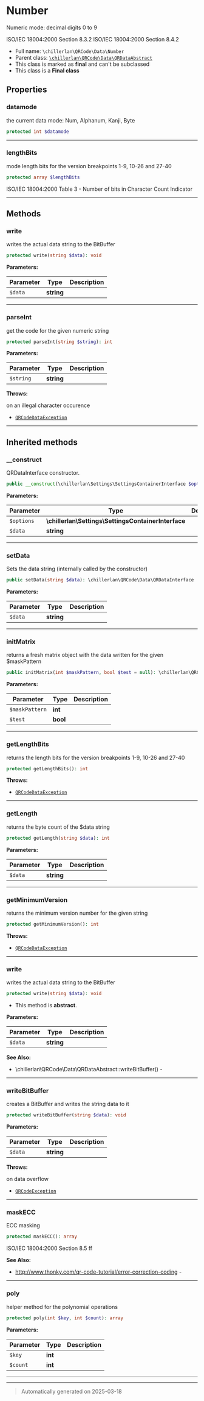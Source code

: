 
# Number

Numeric mode: decimal digits 0 to 9

ISO/IEC 18004:2000 Section 8.3.2
ISO/IEC 18004:2000 Section 8.4.2

* Full name: `\chillerlan\QRCode\Data\Number`
* Parent class: [`\chillerlan\QRCode\Data\QRDataAbstract`](./QRDataAbstract.md)
* This class is marked as **final** and can't be subclassed
* This class is a **Final class**



## Properties


### datamode

the current data mode: Num, Alphanum, Kanji, Byte

```php
protected int $datamode
```






***

### lengthBits

mode length bits for the version breakpoints 1-9, 10-26 and 27-40

```php
protected array $lengthBits
```

ISO/IEC 18004:2000 Table 3 - Number of bits in Character Count Indicator




***

## Methods


### write

writes the actual data string to the BitBuffer

```php
protected write(string $data): void
```








**Parameters:**

| Parameter | Type | Description |
|-----------|------|-------------|
| `$data` | **string** |  |





***

### parseInt

get the code for the given numeric string

```php
protected parseInt(string $string): int
```








**Parameters:**

| Parameter | Type | Description |
|-----------|------|-------------|
| `$string` | **string** |  |




**Throws:**
<p>on an illegal character occurence</p>

- [`QRCodeDataException`](./QRCodeDataException.md)



***


## Inherited methods


### __construct

QRDataInterface constructor.

```php
public __construct(\chillerlan\Settings\SettingsContainerInterface $options, string $data = null): mixed
```








**Parameters:**

| Parameter | Type | Description |
|-----------|------|-------------|
| `$options` | **\chillerlan\Settings\SettingsContainerInterface** |  |
| `$data` | **string** |  |





***

### setData

Sets the data string (internally called by the constructor)

```php
public setData(string $data): \chillerlan\QRCode\Data\QRDataInterface
```








**Parameters:**

| Parameter | Type | Description |
|-----------|------|-------------|
| `$data` | **string** |  |





***

### initMatrix

returns a fresh matrix object with the data written for the given $maskPattern

```php
public initMatrix(int $maskPattern, bool $test = null): \chillerlan\QRCode\Data\QRMatrix
```








**Parameters:**

| Parameter | Type | Description |
|-----------|------|-------------|
| `$maskPattern` | **int** |  |
| `$test` | **bool** |  |





***

### getLengthBits

returns the length bits for the version breakpoints 1-9, 10-26 and 27-40

```php
protected getLengthBits(): int
```











**Throws:**

- [`QRCodeDataException`](./QRCodeDataException.md)



***

### getLength

returns the byte count of the $data string

```php
protected getLength(string $data): int
```








**Parameters:**

| Parameter | Type | Description |
|-----------|------|-------------|
| `$data` | **string** |  |





***

### getMinimumVersion

returns the minimum version number for the given string

```php
protected getMinimumVersion(): int
```











**Throws:**

- [`QRCodeDataException`](./QRCodeDataException.md)



***

### write

writes the actual data string to the BitBuffer

```php
protected write(string $data): void
```




* This method is **abstract**.



**Parameters:**

| Parameter | Type | Description |
|-----------|------|-------------|
| `$data` | **string** |  |





**See Also:**

* \chillerlan\QRCode\Data\QRDataAbstract::writeBitBuffer() - 

***

### writeBitBuffer

creates a BitBuffer and writes the string data to it

```php
protected writeBitBuffer(string $data): void
```








**Parameters:**

| Parameter | Type | Description |
|-----------|------|-------------|
| `$data` | **string** |  |




**Throws:**
<p>on data overflow</p>

- [`QRCodeException`](../QRCodeException.md)



***

### maskECC

ECC masking

```php
protected maskECC(): array
```

ISO/IEC 18004:2000 Section 8.5 ff










**See Also:**

* http://www.thonky.com/qr-code-tutorial/error-correction-coding - 

***

### poly

helper method for the polynomial operations

```php
protected poly(int $key, int $count): array
```








**Parameters:**

| Parameter | Type | Description |
|-----------|------|-------------|
| `$key` | **int** |  |
| `$count` | **int** |  |





***


***
> Automatically generated on 2025-03-18
